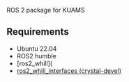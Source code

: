 ROS 2 package for KUAMS

## Requirements
- Ubuntu 22.04 
- ROS2 humble
- [ros2_whill](
- [ros2_whill_interfaces (crystal-devel)](https://github.com/WHILL/ros2_whill_interfaces)